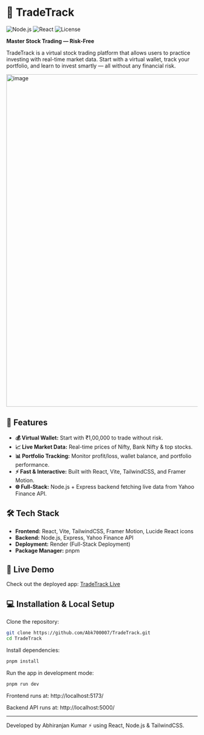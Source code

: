 # 🚀 TradeTrack

![Node.js](https://img.shields.io/badge/Node.js-22.16.0-green)
![React](https://img.shields.io/badge/React-19.1.1-blue)
![License](https://img.shields.io/badge/License-MIT-yellow)

**Master Stock Trading — Risk-Free**

TradeTrack is a virtual stock trading platform that allows users to practice investing with real-time market data. Start with a virtual wallet, track your portfolio, and learn to invest smartly — all without any financial risk.

<img width="1657" height="875" alt="image" src="https://github.com/user-attachments/assets/02916531-73f9-47c1-992b-c1204abd1ffd" />



## 🌟 Features

- **💰 Virtual Wallet:** Start with ₹1,00,000 to trade without risk.  
- **📈 Live Market Data:** Real-time prices of Nifty, Bank Nifty & top stocks.  
- **📊 Portfolio Tracking:** Monitor profit/loss, wallet balance, and portfolio performance.  
- **⚡ Fast & Interactive:** Built with React, Vite, TailwindCSS, and Framer Motion.  
- **🌐 Full-Stack:** Node.js + Express backend fetching live data from Yahoo Finance API.



## 🛠 Tech Stack

- **Frontend:** React, Vite, TailwindCSS, Framer Motion, Lucide React icons  
- **Backend:** Node.js, Express, Yahoo Finance API  
- **Deployment:** Render (Full-Stack Deployment)  
- **Package Manager:** pnpm



## 🚀 Live Demo

Check out the deployed app: [TradeTrack Live](https://tradetrack-h9ny.onrender.com) <!-- Replace with actual link -->



## 💻 Installation & Local Setup

Clone the repository:

```bash
git clone https://github.com/Abk700007/TradeTrack.git
cd TradeTrack 
```

Install dependencies:
```bash
pnpm install
```

Run the app in development mode:
```bash
pnpm run dev
```

Frontend runs at: http://localhost:5173/

Backend API runs at: http://localhost:5000/

---

Developed by Abhiranjan Kumar ⚡ using React, Node.js & TailwindCSS.


